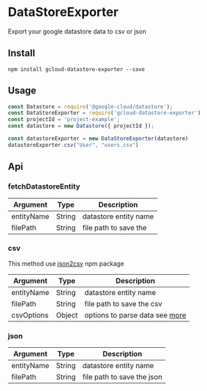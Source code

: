 # DataStoreExporter

Export your google datastore data to csv or json

## Install
```
npm install gcloud-datastore-exporter --save
```

## Usage
```javascript
const Datastore = require('@google-cloud/datastore');
const DataStoreExporter = require('gcloud-datastore-exporter')
const projectId = 'project-example';
const datastore = new Datastore({ projectId });

const datastoreExporter = new DataStoreExporter(datastore)
datastoreExporter.csv("User", "users.csv")
```

## Api

### fetchDatastoreEntity

| Argument      | Type    | Description |
| ------------- | ------- |  ------------- |
| entityName    | String  | datastore entity name
| filePath      | String  | file path to save the

### csv

This method use [json2csv](https://www.npmjs.com/package/json2csv) npm package

| Argument      | Type    | Description |
| ------------- | ------- |  ------------- |
| entityName    | String  | datastore entity name
| filePath      | String  | file path to save the csv
| csvOptions    | Object  | options to parse data see [more](https://www.npmjs.com/package/json2csv#available-options)

### json
| Argument      | Type    | Description |
| ------------- | ------- |  ------------- |
| entityName    | String  | datastore entity name
| filePath      | String  | file path to save the json

